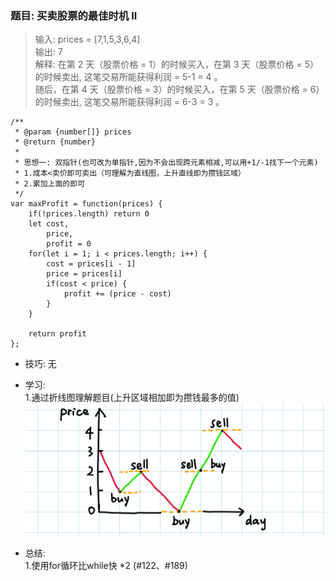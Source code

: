 
### 题目: 买卖股票的最佳时机 II
> 输入: prices = [7,1,5,3,6,4]  
> 输出: 7  
> 解释: 在第 2 天（股票价格 = 1）的时候买入，在第 3 天（股票价格 = 5）的时候卖出, 这笔交易所能获得利润 = 5-1 = 4 。  
>     随后，在第 4 天（股票价格 = 3）的时候买入，在第 5 天（股票价格 = 6）的时候卖出, 这笔交易所能获得利润 = 6-3 = 3 。


```
/**
 * @param {number[]} prices
 * @return {number}
 *
 * 思想一: 双指针(也可改为单指针,因为不会出现跨元素相减,可以用+1/-1找下一个元素)
 * 1.成本<卖价即可卖出（可理解为直线图，上升直线即为攒钱区域）
 * 2.累加上面的即可
 */
var maxProfit = function(prices) {
    if(!prices.length) return 0
    let cost,
        price,
        profit = 0
    for(let i = 1; i < prices.length; i++) {
        cost = prices[i - 1]
        price = prices[i]
        if(cost < price) {
            profit += (price - cost)
        }
    }

    return profit
};
```

* 技巧: 无

* 学习:   
1.通过折线图理解题目(上升区域相加即为攒钱最多的值)
![理解图](./img/122_01.jpg)

* 总结:   
1.使用for循环比while快 *2 (#122、#189)
